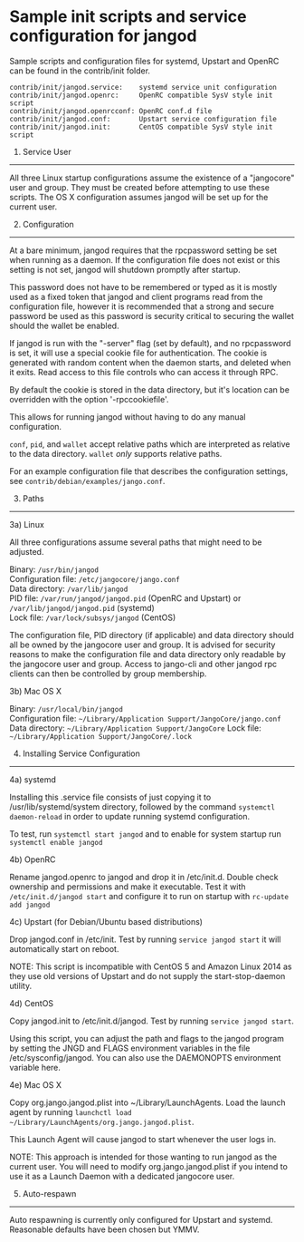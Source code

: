 Sample init scripts and service configuration for jangod
==========================================================

Sample scripts and configuration files for systemd, Upstart and OpenRC
can be found in the contrib/init folder.

    contrib/init/jangod.service:    systemd service unit configuration
    contrib/init/jangod.openrc:     OpenRC compatible SysV style init script
    contrib/init/jangod.openrcconf: OpenRC conf.d file
    contrib/init/jangod.conf:       Upstart service configuration file
    contrib/init/jangod.init:       CentOS compatible SysV style init script

1. Service User
---------------------------------

All three Linux startup configurations assume the existence of a "jangocore" user
and group.  They must be created before attempting to use these scripts.
The OS X configuration assumes jangod will be set up for the current user.

2. Configuration
---------------------------------

At a bare minimum, jangod requires that the rpcpassword setting be set
when running as a daemon.  If the configuration file does not exist or this
setting is not set, jangod will shutdown promptly after startup.

This password does not have to be remembered or typed as it is mostly used
as a fixed token that jangod and client programs read from the configuration
file, however it is recommended that a strong and secure password be used
as this password is security critical to securing the wallet should the
wallet be enabled.

If jangod is run with the "-server" flag (set by default), and no rpcpassword is set,
it will use a special cookie file for authentication. The cookie is generated with random
content when the daemon starts, and deleted when it exits. Read access to this file
controls who can access it through RPC.

By default the cookie is stored in the data directory, but it's location can be overridden
with the option '-rpccookiefile'.

This allows for running jangod without having to do any manual configuration.

`conf`, `pid`, and `wallet` accept relative paths which are interpreted as
relative to the data directory. `wallet` *only* supports relative paths.

For an example configuration file that describes the configuration settings,
see `contrib/debian/examples/jango.conf`.

3. Paths
---------------------------------

3a) Linux

All three configurations assume several paths that might need to be adjusted.

Binary:              `/usr/bin/jangod`  
Configuration file:  `/etc/jangocore/jango.conf`  
Data directory:      `/var/lib/jangod`  
PID file:            `/var/run/jangod/jangod.pid` (OpenRC and Upstart) or `/var/lib/jangod/jangod.pid` (systemd)  
Lock file:           `/var/lock/subsys/jangod` (CentOS)  

The configuration file, PID directory (if applicable) and data directory
should all be owned by the jangocore user and group.  It is advised for security
reasons to make the configuration file and data directory only readable by the
jangocore user and group.  Access to jango-cli and other jangod rpc clients
can then be controlled by group membership.

3b) Mac OS X

Binary:              `/usr/local/bin/jangod`  
Configuration file:  `~/Library/Application Support/JangoCore/jango.conf`  
Data directory:      `~/Library/Application Support/JangoCore`
Lock file:           `~/Library/Application Support/JangoCore/.lock`

4. Installing Service Configuration
-----------------------------------

4a) systemd

Installing this .service file consists of just copying it to
/usr/lib/systemd/system directory, followed by the command
`systemctl daemon-reload` in order to update running systemd configuration.

To test, run `systemctl start jangod` and to enable for system startup run
`systemctl enable jangod`

4b) OpenRC

Rename jangod.openrc to jangod and drop it in /etc/init.d.  Double
check ownership and permissions and make it executable.  Test it with
`/etc/init.d/jangod start` and configure it to run on startup with
`rc-update add jangod`

4c) Upstart (for Debian/Ubuntu based distributions)

Drop jangod.conf in /etc/init.  Test by running `service jangod start`
it will automatically start on reboot.

NOTE: This script is incompatible with CentOS 5 and Amazon Linux 2014 as they
use old versions of Upstart and do not supply the start-stop-daemon utility.

4d) CentOS

Copy jangod.init to /etc/init.d/jangod. Test by running `service jangod start`.

Using this script, you can adjust the path and flags to the jangod program by
setting the JNGD and FLAGS environment variables in the file
/etc/sysconfig/jangod. You can also use the DAEMONOPTS environment variable here.

4e) Mac OS X

Copy org.jango.jangod.plist into ~/Library/LaunchAgents. Load the launch agent by
running `launchctl load ~/Library/LaunchAgents/org.jango.jangod.plist`.

This Launch Agent will cause jangod to start whenever the user logs in.

NOTE: This approach is intended for those wanting to run jangod as the current user.
You will need to modify org.jango.jangod.plist if you intend to use it as a
Launch Daemon with a dedicated jangocore user.

5. Auto-respawn
-----------------------------------

Auto respawning is currently only configured for Upstart and systemd.
Reasonable defaults have been chosen but YMMV.
